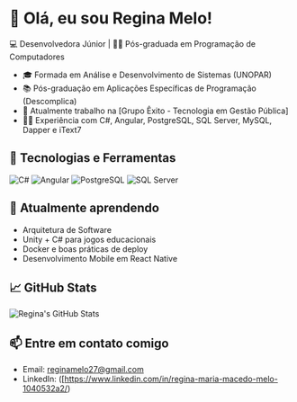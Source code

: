 # 👋 Olá, eu sou  Regina Melo!

💻 Desenvolvedora Júnior | 👩‍🎓 Pós-graduada em Programação de Computadores

- 🎓 Formada em Análise e Desenvolvimento de Sistemas (UNOPAR)
- 📚 Pós-graduação em Aplicações Específicas de Programação (Descomplica)
- 💼 Atualmente trabalho na [Grupo Êxito - Tecnologia em Gestão Pública]
- 👩‍💻 Experiência com C#, Angular, PostgreSQL, SQL Server, MySQL, Dapper e iText7

## 🚀 Tecnologias e Ferramentas
![C#](https://img.shields.io/badge/C%23-239120?style=for-the-badge&logo=c-sharp&logoColor=white)
![Angular](https://img.shields.io/badge/Angular-DD0031?style=for-the-badge&logo=angular&logoColor=white)
![PostgreSQL](https://img.shields.io/badge/PostgreSQL-4169E1?style=for-the-badge&logo=postgresql&logoColor=white)
![SQL Server](https://img.shields.io/badge/SQL%20Server-CC2927?style=for-the-badge&logo=microsoftsqlserver&logoColor=white)

## 🧠 Atualmente aprendendo
- Arquitetura de Software
- Unity + C# para jogos educacionais
- Docker e boas práticas de deploy
- Desenvolvimento Mobile  em React Native

## 📈 GitHub Stats
![Regina's GitHub Stats](https://github-readme-stats.vercel.app/api?username=reginamelo27&show_icons=true&theme=radical)

## 📫 Entre em contato comigo
- Email: reginamelo27@gmail.com
- LinkedIn: ([https://www.linkedin.com/in/regina-maria-macedo-melo-1040532a2/)
